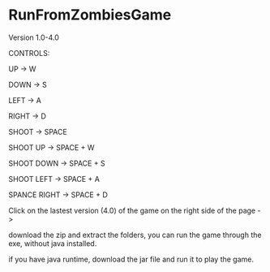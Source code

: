 # RunFromZombiesGame

Version 1.0-4.0


CONTROLS:

UP -> W

DOWN -> S

LEFT -> A

RIGHT -> D

SHOOT -> SPACE

SHOOT UP -> SPACE + W

SHOOT DOWN -> SPACE + S

SHOOT LEFT -> SPACE + A

SPANCE RIGHT -> SPACE + D


Click on the lastest version (4.0) of the game on the right side of the page -> 


download the zip and extract the folders, you can run the game through the exe, without java installed.

if you have java runtime, download the jar file and run it to play the game.


